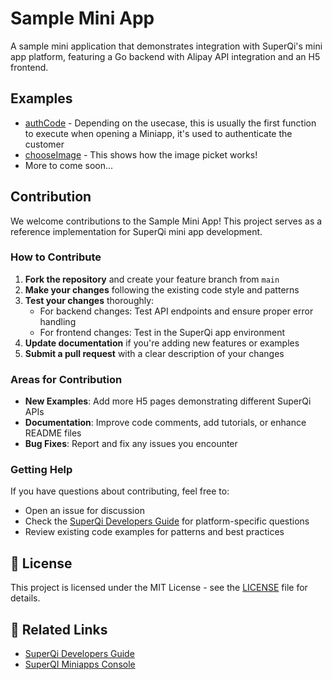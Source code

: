 # Sample Mini App

A sample mini application that demonstrates integration with SuperQi's mini app platform, featuring a Go backend with Alipay API integration and an H5 frontend.

## Examples

- [authCode](/frontend/authCode.html) - Depending on the usecase, this is usually the first function to execute when opening a Miniapp, it's used to authenticate the customer
- [chooseImage](/frontend/chooseImage.html) - This shows how the image picket works!
- More to come soon...

## Contribution

We welcome contributions to the Sample Mini App! This project serves as a reference implementation for SuperQi mini app development.

### How to Contribute

1. **Fork the repository** and create your feature branch from `main`
2. **Make your changes** following the existing code style and patterns
3. **Test your changes** thoroughly:
   - For backend changes: Test API endpoints and ensure proper error handling
   - For frontend changes: Test in the SuperQi app environment
4. **Update documentation** if you're adding new features or examples
5. **Submit a pull request** with a clear description of your changes

### Areas for Contribution

- **New Examples**: Add more H5 pages demonstrating different SuperQi APIs
- **Documentation**: Improve code comments, add tutorials, or enhance README files
- **Bug Fixes**: Report and fix any issues you encounter

### Getting Help

If you have questions about contributing, feel free to:
- Open an issue for discussion
- Check the [SuperQi Developers Guide](https://superqi.qi-mobile.tech/) for platform-specific questions
- Review existing code examples for patterns and best practices


## 📄 License

This project is licensed under the MIT License - see the [LICENSE](LICENSE) file for details.

## 🔗 Related Links

- [SuperQi Developers Guide](https://superqi.qi-mobile.tech/)
- [SuperQI Miniapps Console](https://miniapps.qi.iq/gotoconsole)

